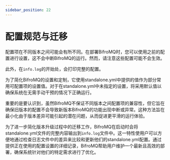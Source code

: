 ```yaml
---
sidebar_position: 22
---
```


# 配置规范与迁移
配置项在不同版本之间可能会有所不同。在部署BifroMQ时，您可以使用之前的配置进行设置，这不会中断BifroMQ的运行。然而，请注意这些配置可能不会生效。

此外，在`info.log`的开始处，会打印完整的配置。

为了简化BifroMQ的设置和定制，它使用standalone.yml中提供的值作为部分常用可配置项的设置值。对于在standalone.yml中未指定的设置，将采用默认值以确保系统在无需手动干预的情况下正确运行。

重要的是要认识到，虽然BifroMQ不保证不同版本之间配置项的兼容性，但它旨在确保旧版本的配置不会导致新版本BifroMQ的功能出现中断或异常。这种方法旨在最小化由于版本差异可能引起的潜在问题，从而促进更平滑的运行体验。

为了进一步简化版本升级过程中的迁移工作，BifroMQ在启动时会将standalone.yml文件的完整内容输出到`info.log`文件中。这一特性使用户可以方便地通过检查日志文件中的差异来比较和更新他们的standalone.yml配置。通过提供正在使用的配置设置的详细记录，BifroMQ帮助用户维护一个最新且高效的部署，确保系统针对他们的特定需求进行了优化。